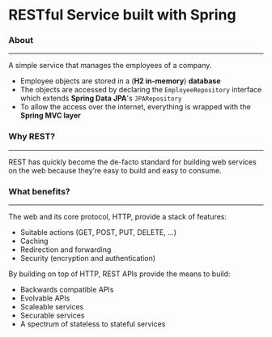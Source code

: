 # RESTful Service built with Spring



### About

---
A simple service that manages the employees of a company. 
- Employee objects are stored in a (**H2 in-memory**) **database**
- The objects are accessed by declaring the ```EmployeeRepository``` interface which extends **Spring Data JPA**'s ```JPARepository```
- To allow the access over the internet, everything is wrapped with the **Spring MVC layer**


### Why REST?

---
REST has quickly become the de-facto standard for building web services on the web because they’re easy to build and easy to consume.

### What benefits?

---
The web and its core protocol, HTTP, provide a stack of features:
- Suitable actions (GET, POST, PUT, DELETE, …​)
- Caching
- Redirection and forwarding
- Security (encryption and authentication)


By building on top of HTTP, REST APIs provide the means to build:
- Backwards compatible APIs
- Evolvable APIs
- Scaleable services
- Securable services
- A spectrum of stateless to stateful services
